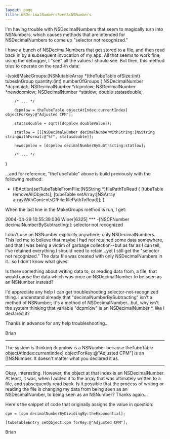 ```yaml
---
layout: page
title: NSDecimalNumbersSeenAsNSNumbers
---
```


I'm having trouble with NSDecimalNumbers that seem to magically turn into NSNumbers, which causes methods that
are intended for NSDecimalNumbers to come up "selector not recognized."

I have a bunch of NSDecimalNumbers that get stored to a file, and then read back in by a subsequent invocation
of my app.  All that seems to work fine; using the debugger, I "see" all the values I should see.  But then,
this method tries to operate on the read-in data:

    
-(void)MakeGroups:(NSMutableArray *)theTubeTable
	ofSize:(int) tubesInGroup 
	quantity:(int) numberOfGroups
{
	    NSDecimalNumber *dcpmhigh;
	    NSDecimalNumber *dcpmlow;
	    NSDecimalNumber *newdcpmlow;
	    NSDecimalNumber	*statlow;
	    double		statasdouble;

	    /* ... */

	    dcpmlow = theTubeTable objectAtIndex:currentIndex] objectForKey:@"Adjusted CPM"];

	    statasdouble = sqrt([dcpmlow doubleValue]);

	    statlow = [[[NSDecimalNumber decimalNumberWithString:[NSString stringWithFormat:@"%f", statasdouble]]; 

    	newdcpmlow = [dcpmlow decimalNumberBySubtracting:statlow];

	    /* ... */
}


...and for reference, "theTubeTable" above is build previously with the following method:

    
- (IBAction)setTubeTableFromFile:(NSString *)filePathToRead
{
    	[tubeTable removeAllObjects];
    	[tubeTable setArray:[NSArray arrayWithContentsOfFile:filePathToRead]];
}


When the last line in the MakeGroups method is run, I get:

2004-04-29 10:55:39.036 Wiper[6325] *** -[NSCFNumber decimalNumberBySubtracting:]: selector not recognized

I don't use an NSNumber explicitly anywhere; only NSDecimalNumbers.  This led me to believe that maybe I had 
not retained some data somewhere, and that I was being a victim of garbage collection--but as far as I can tell, 
I've retained everything I should need to retain...yet I still get the "selector not recognized."  The data file 
was created with only NSDecimalNumbers in it...so I don't know what gives.

Is there something about writing data to, or reading data from, a file, that would cause the data which was
once an NSDecimalNumber to be seen as an NSNumber instead?

I'd appreciate any help I can get troubleshooting selector-not-recognized thing.  I understand already that
"decimalNumberBySubtracting" isn't a method of NSNumber; it's a method of NSDecimalNumber...but, why isn't the
system thinking that variable "dcpmlow" is an NSDecimalNumber *, like I declared it?

Thanks in advance for any help troubleshooting...


Brian

----

The system is thinking     dcpmlow is a NSNumber because     theTubeTable objectAtIndex:currentIndex] objectForKey:@"Adjusted CPM"] is an [[NSNumber. It doesn't matter what you declared it as.

----

Okay, interesting.  However, the object at that index is an NSDecimalNumber.  At least, it was, when I added it to the array that was ultimately written to a file, and subsequently read back.  Is it possible that the process of writing or reading the file is changing my data from being seen as an NSDecimalNumber, to being seen as an NSNumber?  Thanks again...

Here's the snippet of code that originally assigns the value in question:

    
	cpm = [cpm decimalNumberByDividingBy:theExponential];
	
	[tubeTableEntry setObject:cpm forKey:@"Adjusted CPM"];


Brian


